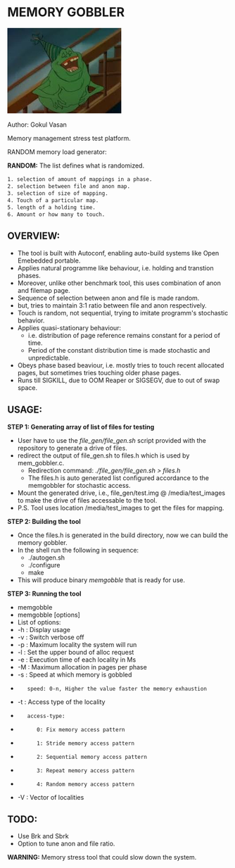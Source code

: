  MEMORY GOBBLER
===============

![picture alt](https://github.com/gokulvasan/MemoryManagementPhaseBasedStressTest/blob/master/MemoryGobbler.jpg "Memory gobbler")

Author: Gokul Vasan

Memory management stress test platform.

RANDOM memory load generator:

**RANDOM:** The list defines what is randomized.

	1. selection of amount of mappings in a phase. 
	2. selection between file and anon map.
	3. selection of size of mapping.
	4. Touch of a particular map.
	5. length of a holding time.
	6. Amount or how many to touch. 

OVERVIEW:
---------
* The tool is built with Autoconf, enabling auto-build systems like Open Emebedded portable.
* Applies natural programme like behaviour, i.e. holding and transtion phases.
* Moreover, unlike other benchmark tool, this uses combination of anon and filemap page.
* Sequence of selection between anon and file is made random.
* but, tries to maintain 3:1 ratio between file and anon respectively.
* Touch is random, not sequential, trying to imitate programm's stochastic behavior.
* Applies quasi-stationary behaviour:
	* i.e. distribution of page reference remains constant for a period of time.
	* Period of the constant distribution time is made stochastic and unpredictable.
* Obeys phase based beaviour, i.e. mostly tries to touch recent allocated pages, but sometimes
  tries touching older phase pages.
* Runs till SIGKILL, due to OOM Reaper or SIGSEGV, due to out of swap space.

USAGE:
------
**STEP 1: Generating array of list of files for testing**

* User have to use the *file_gen/file_gen.sh* script provided with the repository to generate a drive of files.
* redirect the output of file_gen.sh to files.h which is used by mem_gobbler.c. 
	* Redirection command: *./file_gen/file_gen.sh > files.h*
	* The files.h is auto generated list configured accordance to the memgobbler for stochastic access.
* Mount the generated drive, i.e., file_gen/test.img @ /media/test_images to make the drive of files accessable to the tool.
* P.S. Tool uses location /media/test_images to get the files for mapping.

**STEP 2: Building the tool**
* Once the files.h is generated in the build directory, now we can build the memory gobbler. 
* In the shell run the following in sequence:
	*  ./autogen.sh
	* ./configure
 	*  make
* This will produce binary *memgobble* that is ready for use.

**STEP 3: Running the tool**
* memgobble
* memgobble [options]
* List of options:
*	-h                   : Display usage
*	-v                   : Switch verbose off
*	-p <locality count>  : Maximum locality the system will run
*	-l <upper limit>     : Set the upper bound of alloc request
*	-e <Execution time>  : Execution time of each locality in Ms
*	-M <pages>           : Maximum allocation in pages per phase
*	-s <speed>           : Speed at which memory is gobbled
*		 speed: 0-n, Higher the value faster the memory exhaustion
*	-t <access-type>     : Access type of the locality
*		 access-type:
*			0: Fix memory access pattern
*			1: Stride memory access pattern
*			2: Sequential memory access pattern
*			3: Repeat memory access pattern
*			4: Random memory access pattern
*	-V <File name>       : Vector of localities

TODO:
-----
* Use Brk and Sbrk 
* Option to tune anon and file ratio.

**WARNING:** Memory stress tool that could slow down the system.
